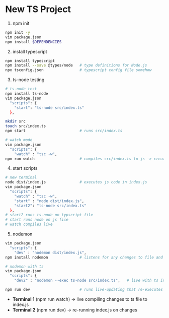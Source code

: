 # New TS Project

1. npm init

```bash
npm init -y
vim package.json
npm install $DEPENDENCIES
``` 

2. install typescript

```bash
npm install typescript
npm install --save @types/node   # type definitions for Node.js
npx tsconfig.json                # typescript config file somehow
```

3. ts-node testing 

```bash
# ts-node test
npm install ts-node
vim package.json
  "scripts": {
    "start": "ts-node src/index.ts"
  },

mkdir src
touch src/index.ts
npm start                        # runs src/index.ts

# watch mode
vim package.json
  "scripts": {
    "watch" : "tsc -w",
npm run watch                    # compiles src/index.ts to js -> create dist folder with index.js
```

4. start scripts

```bash
# new terminal
node dist/index.js               # executes js code in index.js
vim package.json
  "scripts": {
    "watch" : "tsc -w",
    "start" : "node dist/index.js",
    "start2": "ts-node src/index.ts"
  },
# start2 runs ts-node on typscript file
# start runs node on js file
# watch compiles live
```

5. nodemon

```bash
vim package.json 
  "scripts": {
    "dev" : "nodemon dist/index.js",
npm install nodemon              # listens for any changes to file and reruns file

# nodemon with ts
vim package.json 
  "scripts": {
    "dev2" : "nodemon --exec ts-node src/index.ts",   # live with ts instead

npm run dev                      # runs live-updating that re-executes on save file
```

- **Terminal 1** (npm run watch) -> live compiling changes to ts file to index.js
- **Terminal 2** (npm run dev) -> re-running index.js on changes